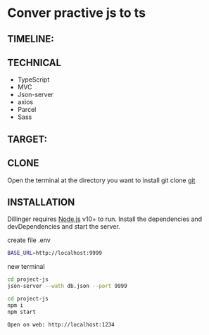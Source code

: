 # Conver practive js to ts

## TIMELINE:

## TECHNICAL

- TypeScript
- MVC
- Json-server
- axios
- Parcel
- Sass

## TARGET:

## CLONE

Open the terminal at the directory you want to install
git clone [git](https://github.com/Mannj-nef/TITO-training-practice-ts)

## INSTALLATION

Dillinger requires [Node.js](https://nodejs.org/) v10+ to run.
Install the dependencies and devDependencies and start the server.

create file .env

```sh
BASE_URL=http://localhost:9999
```

new terminal

```sh
cd project-js
json-server --wath db.json --port 9999
```

```sh
cd project-js
npm i
npm start

Open on web: http://localhost:1234
```
